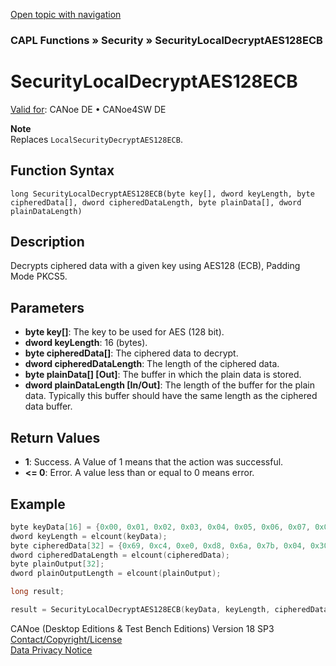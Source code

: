 [Open topic with navigation](../../../../../CANoeDEFamily.htm#Topics/CAPLFunctions/Security/Functions/CAPLfunctionSecurityLocalDecryptAES128ECB.md)

### CAPL Functions » Security » SecurityLocalDecryptAES128ECB

# SecurityLocalDecryptAES128ECB

[Valid for](../../../Shared/FeatureAvailability.md): CANoe DE • CANoe4SW DE

**Note**  
Replaces `LocalSecurityDecryptAES128ECB`.

## Function Syntax

```
long SecurityLocalDecryptAES128ECB(byte key[], dword keyLength, byte cipheredData[], dword cipheredDataLength, byte plainData[], dword plainDataLength)
```

## Description

Decrypts ciphered data with a given key using AES128 (ECB), Padding Mode PKCS5.

## Parameters

- **byte key[]**: The key to be used for AES (128 bit).
- **dword keyLength**: 16 (bytes).
- **byte cipheredData[]**: The ciphered data to decrypt.
- **dword cipheredDataLength**: The length of the ciphered data.
- **byte plainData[] [Out]**: The buffer in which the plain data is stored.
- **dword plainDataLength [In/Out]**: The length of the buffer for the plain data. Typically this buffer should have the same length as the ciphered data buffer.

## Return Values

- **1**: Success. A Value of 1 means that the action was successful.
- **\<= 0**: Error. A value less than or equal to 0 means error.

## Example

```c
byte keyData[16] = {0x00, 0x01, 0x02, 0x03, 0x04, 0x05, 0x06, 0x07, 0x08, 0x09, 0x0a, 0x0b, 0x0c, 0x0d, 0x0e, 0x0f};
dword keyLength = elcount(keyData);
byte cipheredData[32] = {0x69, 0xc4, 0xe0, 0xd8, 0x6a, 0x7b, 0x04, 0x30, 0xd8, 0xcd, 0xb7, 0x80, 0x70, 0xb4, 0xc5, 0x5a, 0x95, 0x4f, 0x64, 0xf2, 0xe4, 0xe8, 0x6e, 0x9e, 0xee, 0x82, 0xd2, 0x02, 0x16, 0x68, 0x48, 0x99};
dword cipheredDataLength = elcount(cipheredData);
byte plainOutput[32];
dword plainOutputLength = elcount(plainOutput);

long result;

result = SecurityLocalDecryptAES128ECB(keyData, keyLength, cipheredData, cipheredDataLength, plainOutput, plainOutputLength);
```

CANoe (Desktop Editions & Test Bench Editions) Version 18 SP3  
[Contact/Copyright/License](../../../Shared/ContactCopyrightLicense.md)  
[Data Privacy Notice](https://www.vector.com/int/en/company/get-info/privacy-policy/)
